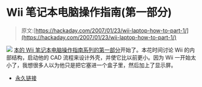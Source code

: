 # Wii 笔记本电脑操作指南(第一部分)

> 原文:[https://hackaday.com/2007/01/23/wii-laptop-how-to-part-1/](https://hackaday.com/2007/01/23/wii-laptop-how-to-part-1/)

![](../Images/3cdf274997391aa3c8c4701504448ba4.png)
[本的 Wii 笔记本电脑操作指南系列的第一部分](http://www.engadget.com/2007/01/23/how-to-make-a-wii-laptop-part-1/)开始了。本花时间讨论 Wii 的内部结构，启动他的 CAD 流程来设计外壳，并使它比以前更小。因为 Wii 一开始太小了，我想很多人以为他只是把它塞进一个盒子里，然后加上了显示屏。

*   [永久链接](http://www.engadget.com/2007/01/23/how-to-make-a-wii-laptop-part-1/)